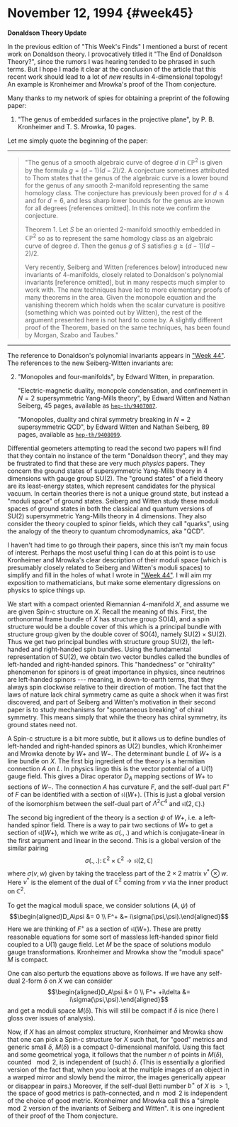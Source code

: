 # November 12, 1994 {#week45}

**Donaldson Theory Update**

In the previous edition of "This Week's Finds" I mentioned a burst of
recent work on Donaldson theory. I provocatively titled it "The End of
Donaldson Theory?", since the rumors I was hearing tended to be phrased
in such terms. But I hope I made it clear at the conclusion of the
article that this recent work should lead to a lot of *new* results in
4-dimensional topology! An example is Kronheimer and Mrowka's proof of
the Thom conjecture.

Many thanks to my network of spies for obtaining a preprint of the
following paper:

1) "The genus of embedded surfaces in the projective plane", by P. B. Kronheimer and T. S. Mrowka, 10 pages.

Let me simply quote the beginning of the paper:

------------------------------------------------------------------------

> "The genus of a smooth algebraic curve of degree $d$ in $\mathbb{CP}^2$ is given by
the formula $g = (d-1)(d-2)/2$. A conjecture sometimes attributed to Thom
states that the genus of the algebraic curve is a lower bound for the
genus of any smooth 2-manifold representing the same homology class. The
conjecture has previously been proved for $d \leqslant 4$ and for $d = 6$, and less
sharp lower bounds for the genus are known for all degrees [references
omitted]. In this note we confirm the conjecture.
> 
> Theorem 1. Let $S$ be an oriented 2-manifold smoothly embedded in $\mathbb{CP}^2$ so
as to represent the same homology class as an algebraic curve of degree
$d$. Then the genus $g$ of $S$ satisfies $g \geqslant (d-1)(d-2)/2$.
> 
> Very recently, Seiberg and Witten \[references below\] introduced new
invariants of 4-manifolds, closely related to Donaldson's polynomial
invariants \[reference omitted\], but in many respects much simpler to
work with. The new techniques have led to more elementary proofs of many
theorems in the area. Given the monopole equation and the vanishing
theorem which holds when the scalar curvature is positive (something
which was pointed out by Witten), the rest of the argument presented
here is not hard to come by. A slightly different proof of the Theorem,
based on the same techniques, has been found by Morgan, Szabo and
Taubes."

------------------------------------------------------------------------

The reference to Donaldson's polynomial invariants appears in
["Week 44"](#week44). The references to the new Seiberg-Witten
invariants are:

2) "Monopoles and four-manifolds", by Edward Witten, in preparation.

    "Electric-magnetic duality, monopole condensation, and confinement in $N=2$ supersymmetric Yang-Mills theory", by Edward Witten and Nathan Seiberg, 45 pages, available as [`hep-th/9407087`](https://arxiv.org/abs/hep-th/9407087).

    "Monopoles, duality and chiral symmetry breaking in $N=2$ supersymmetric QCD", by Edward Witten and Nathan Seiberg, 89 pages, available as [`hep-th/9408099`](https://arxiv.org/abs/hep-th/9408099).

Differential geometers attempting to read the second two papers will
find that they contain no instance of the term "Donaldson theory", and
they may be frustrated to find that these are very much *physics*
papers. They concern the ground states of supersymmetric Yang-Mills
theory in 4 dimensions with gauge group $\mathrm{SU}(2)$. The "ground states" of
a field theory are its least-energy states, which represent candidates
for the physical vacuum. In certain theories there is not a unique
ground state, but instead a "moduli space" of ground states. Seiberg
and Witten study these moduli spaces of ground states in both the
classical and quantum versions of $\mathrm{SU}(2)$ supersymmetric Yang-Mills theory
in 4 dimensions. They also consider the theory coupled to spinor fields,
which they call "quarks", using the analogy of the theory to quantum
chromodynamics, aka "QCD".

I haven't had time to go through their papers, since this isn't my
main focus of interest. Perhaps the most useful thing I can do at this
point is to use Kronheimer and Mrowka's clear description of their
moduli space (which is presumably closely related to Seiberg and
Witten's moduli spaces) to simplify and fill in the holes of what I
wrote in ["Week 44"](#week44). I will aim my exposition to
mathematicians, but make some elementary digressions on physics to spice
things up.

We start with a compact oriented Riemannian 4-manifold $X$, and assume we
are given Spin-c structure on $X$. Recall the meaning of this. First, the
orthonormal frame bundle of $X$ has structure group $\mathrm{SO}(4)$, and a spin
structure would be a double cover of this which is a principal bundle
with structure group given by the double cover of $\mathrm{SO}(4)$, namely $\mathrm{SU}(2) \times \mathrm{SU}(2)$. Thus we get two principal bundles with structure group $\mathrm{SU}(2)$, the
left-handed and right-handed spin bundles. Using the fundamental
representation of $\mathrm{SU}(2)$, we obtain two vector bundles called the bundles
of left-handed and right-handed spinors. This "handedness" or
"chirality" phenomenon for spinors is of great importance in physics,
since neutrinos are left-handed spinors --- meaning, in down-to-earth
terms, that they always spin clockwise relative to their direction of
motion. The fact that the laws of nature lack chiral symmetry came as
quite a shock when it was first discovered, and part of Seiberg and
Witten's motivation in their second paper is to study mechanisms for
"spontaneous breaking" of chiral symmetry. This means simply that
while the theory has chiral symmetry, its ground states need not.

A Spin-c structure is a bit more subtle, but it allows us to define
bundles of left-handed and right-handed spinors as $\mathrm{U}(2)$ bundles, which
Kronheimer and Mrowka denote by $W+$ and $W-$. The determinant bundle $L$ of
$W+$ is a line bundle on $X$. The first big ingredient of the theory is a
hermitian connection $A$ on $L$. In physics lingo this is the vector
potential of a $\mathrm{U}(1)$ gauge field. This gives a Dirac operator $D_A$ mapping
sections of $W+$ to sections of $W-$. The connection $A$ has curvature $F$, and
the self-dual part $F^+$ of $F$ can be identified with a section of $\mathfrak{sl}(W+)$.
(This is just a global version of the isomorphism between the self-dual
part of $\Lambda^2 \mathbb{C}^4$ and $\mathfrak{sl}(2,\mathbb{C})$.)

The second big ingredient of the theory is a section $\psi$ of $W+$, i.e. a
left-handed spinor field. There is a way to pair two sections of $W+$ to
get a section of $\mathfrak{sl}(W+)$, which we write as $\sigma(.,.)$ and which is
conjugate-linear in the first argument and linear in the second. This is
a global version of the similar pairing
$$\sigma(.,.)\colon \mathbb{C}^2 \times \mathbb{C}^2 \to \mathfrak{sl}(2,\mathbb{C})$$
where $\sigma(v,w)$ given by taking the traceless part of the $2\times2$ matrix $v^* \otimes w$. Here $v^*$ is the element of the dual of $\mathbb{C}^2$ coming from $v$ via
the inner product on $\mathbb{C}^2$.

To get the magical moduli space, we consider solutions $(A,\psi)$ of
$$\begin{aligned}D_A\psi &= 0 \\ F^+ &= i\sigma(\psi,\psi).\end{aligned}$$
Here we are thinking of $F^+$ as a section of $\mathfrak{sl}(W+)$. These are pretty
reasonable equations for some sort of massless left-handed spinor field
coupled to a $\mathrm{U}(1)$ gauge field. Let $M$ be the space of solutions modulo
gauge transformations. Kronheimer and Mrowka show the "moduli space" $M$
is compact.

One can also perturb the equations above as follows. If we have any
self-dual 2-form $\delta$ on $X$ we can consider
$$\begin{aligned}D_A\psi &= 0 \\ F^+ +i\delta &= i\sigma(\psi,\psi).\end{aligned}$$
and get a moduli space $M(\delta)$. This will still be compact if $\delta$ is nice
(here I gloss over issues of analysis).

Now, if $X$ has an almost complex structure, Kronheimer and Mrowka show
that one can pick a Spin-c structure for $X$ such that, for "good"
metrics and generic small $\delta$, $M(\delta)$ is a compact 0-dimensional manifold.
Using this fact and some geometrical yoga, it follows that the number $n$
of points in $M(\delta)$, counted $\mod 2$, is independent of (such) $\delta$. (This is
essentially a glorified version of the fact that, when you look at the
multiple images of an object in a warped mirror and slowly bend the
mirror, the images generically appear or disappear in pairs.) Moreover,
if the self-dual Betti number $b^+$ of $X$ is $> 1$, the space of good metrics
is path-connected, and $n \mod 2$ is independent of the choice of good
metric. Kronheimer and Mrowka call this a "simple $\mod 2$ version of the
invariants of Seiberg and Witten". It is one ingredient of their proof
of the Thom conjecture.
